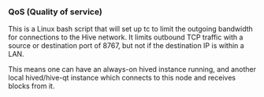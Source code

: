 ### QoS (Quality of service) ###

This is a Linux bash script that will set up tc to limit the outgoing bandwidth for connections to the Hive network. It limits outbound TCP traffic with a source or destination port of 8767, but not if the destination IP is within a LAN.

This means one can have an always-on hived instance running, and another local hived/hive-qt instance which connects to this node and receives blocks from it.
